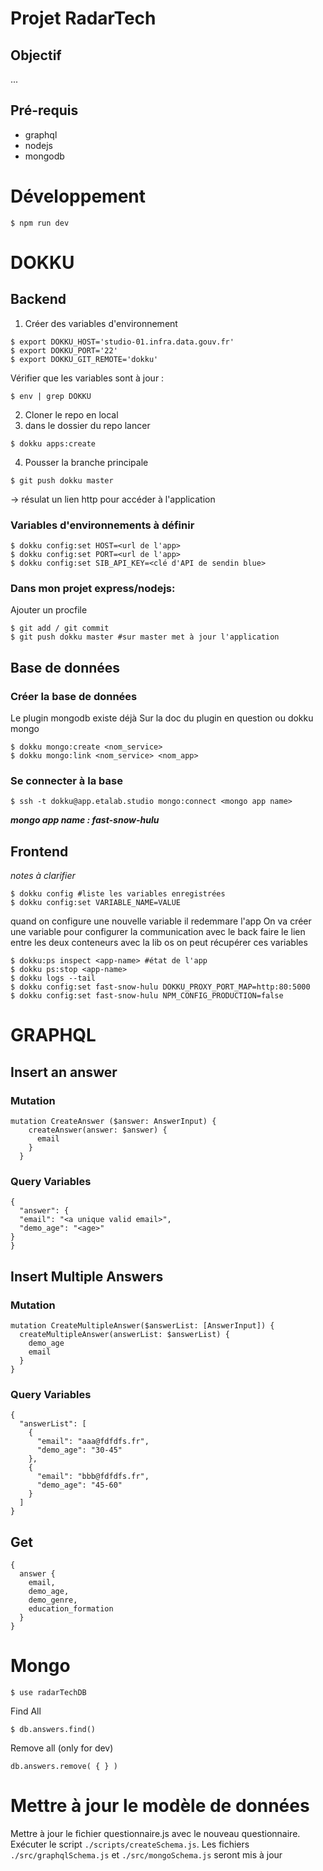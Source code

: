 # Projet RadarTech
## Objectif 
...
## Pré-requis
- graphql
- nodejs
- mongodb

# Développement
```
$ npm run dev
```
# DOKKU
## Backend
1. Créer des variables d'environnement
```
$ export DOKKU_HOST='studio-01.infra.data.gouv.fr'
$ export DOKKU_PORT='22'
$ export DOKKU_GIT_REMOTE='dokku'
```
Vérifier que les variables sont à jour :
```
$ env | grep DOKKU
```

2. Cloner le repo en local
3. dans le dossier du repo lancer 
```
$ dokku apps:create
```
4. Pousser la branche principale
```
$ git push dokku master
```
-> résulat un lien http pour accéder à l'application

### Variables d'environnements à définir
```
$ dokku config:set HOST=<url de l'app>
$ dokku config:set PORT=<url de l'app>
$ dokku config:set SIB_API_KEY=<clé d'API de sendin blue>
```

### Dans mon projet express/nodejs: 
Ajouter un procfile
```
$ git add / git commit
$ git push dokku master #sur master met à jour l'application
```

## Base de données

### Créer la base de données
Le plugin mongodb existe déjà
Sur la doc du plugin en question ou dokku mongo
```
$ dokku mongo:create <nom_service> 
$ dokku mongo:link <nom_service> <nom_app>
```

### Se connecter à la base 
```
$ ssh -t dokku@app.etalab.studio mongo:connect <mongo app name>
```
___mongo app name : fast-snow-hulu___


## Frontend
_notes à clarifier_
```
$ dokku config #liste les variables enregistrées 
$ dokku config:set VARIABLE_NAME=VALUE
```
quand on configure une nouvelle variable il redemmare l'app
On va créer une variable pour configurer la communication avec le back
faire le lien entre les deux conteneurs
avec la lib os on peut récupérer ces variables

```
$ dokku:ps inspect <app-name> #état de l'app 
$ dokku ps:stop <app-name>
$ dokku logs --tail
$ dokku config:set fast-snow-hulu DOKKU_PROXY_PORT_MAP=http:80:5000
$ dokku config:set fast-snow-hulu NPM_CONFIG_PRODUCTION=false
```

# GRAPHQL 
## Insert an answer
### Mutation
```
mutation CreateAnswer ($answer: AnswerInput) {
  	createAnswer(answer: $answer) {
      email
    }
  }
```
### Query Variables
```
{
  "answer": {
  "email": "<a unique valid email>",
  "demo_age": "<age>"
}
}
```

## Insert Multiple Answers
### Mutation
```
mutation CreateMultipleAnswer($answerList: [AnswerInput]) {
  createMultipleAnswer(answerList: $answerList) {
    demo_age
    email
  }
}
```
### Query Variables
```
{
  "answerList": [
    {
      "email": "aaa@fdfdfs.fr",
      "demo_age": "30-45"
    },
    {
      "email": "bbb@fdfdfs.fr",
      "demo_age": "45-60"
    }
  ]
}
```

## Get 
```
{
  answer {
    email,
    demo_age,
    demo_genre,
    education_formation
  }
}
```

# Mongo
```
$ use radarTechDB
```
Find All 
```
$ db.answers.find()
```
Remove all (only for dev)
```
db.answers.remove( { } )
```

# Mettre à jour le modèle de données
Mettre à jour le fichier questionnaire.js avec le nouveau questionnaire.
Exécuter le script `./scripts/createSchema.js`.
Les fichiers `./src/graphqlSchema.js` et `./src/mongoSchema.js` seront mis à jour
  


